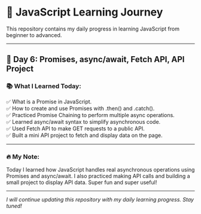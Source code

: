 # 🚀 JavaScript Learning Journey

This repository contains my daily progress in learning JavaScript from beginner to advanced.

---

## 📅 Day 6: Promises, async/await, Fetch API, API Project

### 📚 What I Learned Today:

✅ What is a Promise in JavaScript.  
✅ How to create and use Promises with .then() and .catch().  
✅ Practiced Promise Chaining to perform multiple async operations.  
✅ Learned async/await syntax to simplify asynchronous code.  
✅ Used Fetch API to make GET requests to a public API.  
✅ Built a mini API project to fetch and display data on the page.

---

### 🔥 My Note:
Today I learned how JavaScript handles real asynchronous operations using Promises and async/await. I also practiced making API calls and building a small project to display API data. Super fun and super useful!

---

*I will continue updating this repository with my daily learning progress. Stay tuned!*
